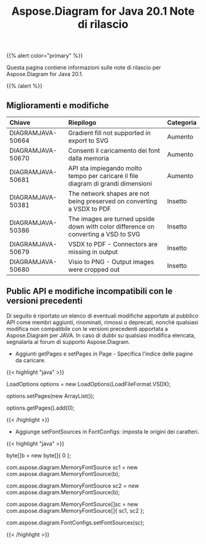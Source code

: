 ﻿---
title: Aspose.Diagram for Java 20.1 Note di rilascio
type: docs
weight: 70
url: /it/java/aspose-diagram-for-java-20-1-release-notes/
---
{{% alert color="primary" %}} 

Questa pagina contiene informazioni sulle note di rilascio per Aspose.Diagram for Java 20.1.

{{% /alert %}} 
## **Miglioramenti e modifiche**

|**Chiave**|**Riepilogo**|**Categoria**|
|:- |:- |:- |
|DIAGRAMJAVA-50664|Gradient fill not supported in export to SVG|Aumento|
|DIAGRAMJAVA-50670|Consenti il caricamento dei font dalla memoria|Aumento|
|DIAGRAMJAVA-50681|API sta impiegando molto tempo per caricare il file diagram di grandi dimensioni|Aumento|
|DIAGRAMJAVA-50381|The network shapes are not being preserved on converting a VSDX to PDF|Insetto|
|DIAGRAMJAVA-50386|The images are turned upside down with color difference on converting a VSD to SVG|Insetto|
|DIAGRAMJAVA-50679|VSDX to PDF - Connectors are missing in output|Insetto|
|DIAGRAMJAVA-50680|Visio to PNG - Output images were cropped out|Insetto|
## **Public API e modifiche incompatibili con le versioni precedenti**
Di seguito è riportato un elenco di eventuali modifiche apportate al pubblico API come membri aggiunti, rinominati, rimossi o deprecati, nonché qualsiasi modifica non compatibile con le versioni precedenti apportata a Aspose.Diagram per JAVA. In caso di dubbi su qualsiasi modifica elencata, segnalarla al forum di supporto Aspose.Diagram.

- Aggiunti getPages e setPages in Page - Specifica l'indice delle pagine da caricare.

{{< highlight "java" >}}

 LoadOptions options = new LoadOptions(LoadFileFormat.VSDX);

options.setPages(new ArrayList());

options.getPages().add(0);

{{< /highlight >}}

- Aggiunge setFontSources in FontConfigs: imposta le origini dei caratteri.

{{< highlight "java" >}}

 byte[]b = new byte[]{ 0 };

com.aspose.diagram.MemoryFontSource sc1 = new com.aspose.diagram.MemoryFontSource(b);

com.aspose.diagram.MemoryFontSource sc2 = new com.aspose.diagram.MemoryFontSource(b);

com.aspose.diagram.MemoryFontSource[]sc = new com.aspose.diagram.MemoryFontSource[]{ sc1, sc2 };

com.aspose.diagram.FontConfigs.setFontSources(sc); 

{{< /highlight >}}



